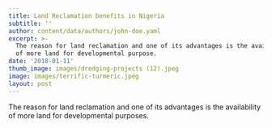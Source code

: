 ```yaml
---
title: Land Reclamation benefits in Nigeria
subtitle: ''
author: content/data/authors/john-doe.yaml
excerpt: >-
  The reason for land reclamation and one of its advantages is the availability
  of more land for developmental purpose.
date: '2018-01-11'
thumb_image: images/dredging-projects (12).jpeg
image: images/terrific-turmeric.jpeg
layout: post
---
```

The reason for land reclamation and one of its advantages is the availability of more land for developmental purposes.
